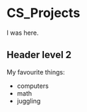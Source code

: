 # CS_Projects

I was here.

## Header level 2

My favourite things:
 - computers
 - math
 - juggling
